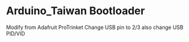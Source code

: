 # Arduino_Taiwan Bootloader

Modify from Adafruit ProTrinket
Change USB pin to 2/3
also change USB PID/VID